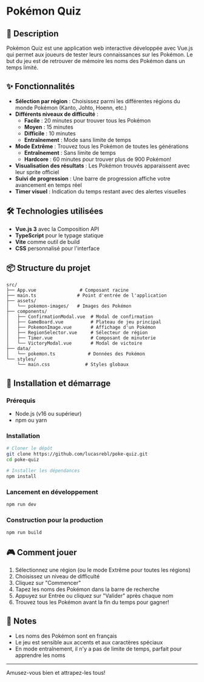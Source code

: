 # Pokémon Quiz

## 📖 Description

Pokémon Quiz est une application web interactive développée avec Vue.js qui permet aux joueurs de tester leurs connaissances sur les Pokémon. Le but du jeu est de retrouver de mémoire les noms des Pokémon dans un temps limité.

## ✨ Fonctionnalités

- **Sélection par région** : Choisissez parmi les différentes régions du monde Pokémon (Kanto, Johto, Hoenn, etc.)
- **Différents niveaux de difficulté** :
  - **Facile** : 20 minutes pour trouver tous les Pokémon
  - **Moyen** : 15 minutes
  - **Difficile** : 10 minutes
  - **Entraînement** : Mode sans limite de temps
- **Mode Extrême** : Trouvez tous les Pokémon de toutes les générations
  - **Entraînement** : Sans limite de temps
  - **Hardcore** : 60 minutes pour trouver plus de 900 Pokémon!
- **Visualisation des résultats** : Les Pokémon trouvés apparaissent avec leur sprite officiel
- **Suivi de progression** : Une barre de progression affiche votre avancement en temps réel
- **Timer visuel** : Indication du temps restant avec des alertes visuelles

## 🛠️ Technologies utilisées

- **Vue.js 3** avec la Composition API
- **TypeScript** pour le typage statique
- **Vite** comme outil de build
- **CSS** personnalisé pour l'interface

## 📦 Structure du projet

```
src/
├── App.vue                # Composant racine
├── main.ts               # Point d'entrée de l'application
├── assets/
│   └── pokemon-images/   # Images des Pokémon
├── components/
│   ├── ConfirmationModal.vue  # Modal de confirmation
│   ├── GameBoard.vue          # Plateau de jeu principal
│   ├── PokemonImage.vue       # Affichage d'un Pokémon
│   ├── RegionSelector.vue     # Sélecteur de région
│   ├── Timer.vue              # Composant de minuterie
│   └── VictoryModal.vue       # Modal de victoire
├── data/
│   └── pokemon.ts            # Données des Pokémon
└── styles/
    └── main.css             # Styles globaux
```

## 🚀 Installation et démarrage

### Prérequis

- Node.js (v16 ou supérieur)
- npm ou yarn

### Installation

```bash
# Cloner le dépôt
git clone https://github.com/lucasrebl/poke-quiz.git
cd poke-quiz

# Installer les dépendances
npm install
```

### Lancement en développement

```bash
npm run dev
```

### Construction pour la production

```bash
npm run build
```

## 🎮 Comment jouer

1. Sélectionnez une région (ou le mode Extrême pour toutes les régions)
2. Choisissez un niveau de difficulté
3. Cliquez sur "Commencer"
4. Tapez les noms des Pokémon dans la barre de recherche
5. Appuyez sur Entrée ou cliquez sur "Valider" après chaque nom
6. Trouvez tous les Pokémon avant la fin du temps pour gagner!

## 📝 Notes

- Les noms des Pokémon sont en français
- Le jeu est sensible aux accents et aux caractères spéciaux
- En mode entraînement, il n'y a pas de limite de temps, parfait pour apprendre les noms

---

Amusez-vous bien et attrapez-les tous!
